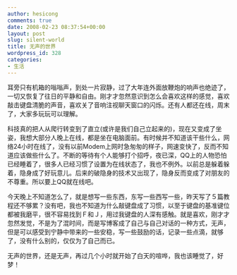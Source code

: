 ```yaml
---
author: hesicong
comments: true
date: 2008-02-23 08:37:54+00:00
layout: post
slug: silent-world
title: 无声的世界
wordpress_id: 328
categories:
- 生活
---
```


耳旁只有机箱的嗡嗡声，到处一片寂静，过了大年连外面放鞭炮的响声也绝迹了，一切又恢复了往日的平静和自由。刚才才忽然意识到怎么会喜欢这样的感觉，喜欢敲击键盘清脆的声音，喜欢关了音响注视聊天窗口的闪烁。还有人都还在线，周末了，大家多玩玩可以理解。

科技真的把人从爬行转变到了直立(或许是我们自己立起来的)，现在又变成了坐姿，我想大部分人晚上在线，都是坐在电脑面前。有时候并不知道该干些什么，网络24小时在线了，没有以前Modem上网时急匆匆的样子，网速变快了，反而不知道应该做些什么了。不断的等待有个人能够打个招呼，夜已深，QQ上的人物恐怕已经睡着了，很多人已经习惯了设置为在线状态了，我也不例外。以前总是躲着躲着，隐身成了好玩意儿。后来的破隐身的技术又出现了，隐身反而变成了对朋友的不尊重。所以要上QQ就在线吧。

今天晚上不知道怎么了，就是想写一些东西，东写一些西写一些，昨天写了５篇教程还不够累？没有吧，我也不知道为什么敲键盘成了习惯，以至于键盘的基准键位都被我磨平，很不容易找到Ｆ和Ｊ，用过我键盘的人深有感触。就是喜欢，刚才才忽然发觉，不是为了混时间，而是写博客成了自己与自己对话的一种方式，无声，但是可以感受到宁静中带来的一些安稳，写一些鼓励的话，记录一些点滴，就够了，没有什么别的，仅仅为了自己而已。

无声的世界，还是无声，再过几个小时就开始了白天的喧哗，我也该睡觉了，好梦！
